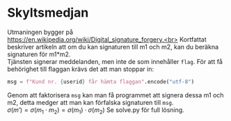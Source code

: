 # Skyltsmedjan
Utmaningen bygger på https://en.wikipedia.org/wiki/Digital_signature_forgery.<br> 
Kortfattat beskriver artikeln att om du kan signaturen till m1 och m2, kan du beräkna signaturen för m1*m2.<br>
Tjänsten signerar meddelanden, men inte de som innehåller `flag`. För att få behörighet till flaggan krävs det att man stoppar in: 
```python
msg = f"Kund nr. {userid} får hämta flaggan".encode("utf-8")
```
Genom att faktorisera `msg` kan man få programmet att signera dessa m1 och m2, detta medger att man kan förfalska signaturen till `msg`. <br> 
$\displaystyle \sigma \left(m'\right)=\sigma (m_{1}\cdot m_{2})=\sigma (m_{1})\cdot \sigma (m_{2})$
Se solve.py för full lösning.
